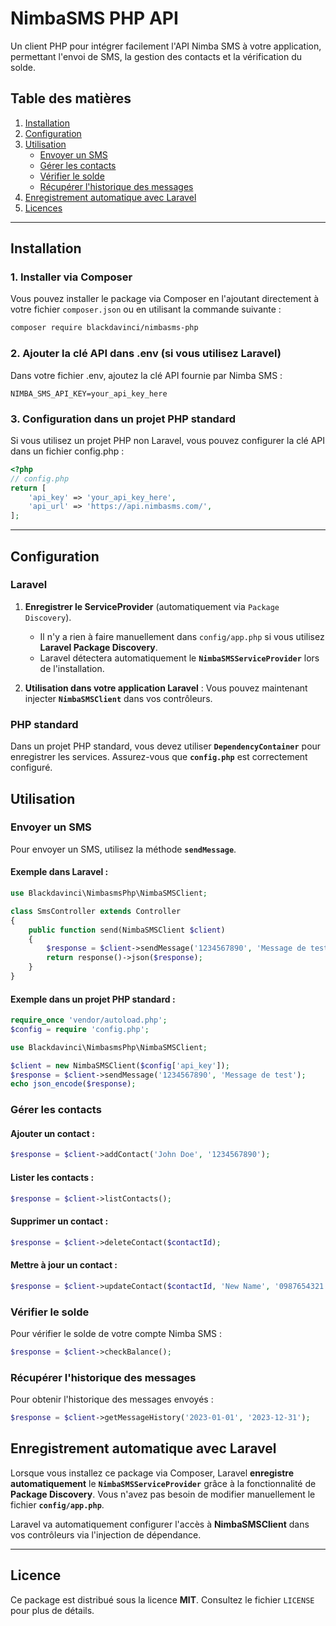 # NimbaSMS PHP API

Un client PHP pour intégrer facilement l'API Nimba SMS à votre application, permettant l'envoi de SMS, la gestion des contacts et la vérification du solde.

## Table des matières
1. [Installation](#installation)
2. [Configuration](#configuration)
3. [Utilisation](#utilisation)
   - [Envoyer un SMS](#envoyer-un-sms)
   - [Gérer les contacts](#gérer-les-contacts)
   - [Vérifier le solde](#vérifier-le-solde)
   - [Récupérer l'historique des messages](#récupérer-lhistorique-des-messages)
4. [Enregistrement automatique avec Laravel](#enregistrement-automatique-avec-laravel)
5. [Licences](#licence)

---

## Installation

### 1. **Installer via Composer**

Vous pouvez installer le package via Composer en l'ajoutant directement à votre fichier `composer.json` ou en utilisant la commande suivante :

```bash
composer require blackdavinci/nimbasms-php
```

### 2. **Ajouter la clé API dans .env (si vous utilisez Laravel)**

Dans votre fichier .env, ajoutez la clé API fournie par Nimba SMS :

```env
NIMBA_SMS_API_KEY=your_api_key_here
```

### 3. **Configuration dans un projet PHP standard**

Si vous utilisez un projet PHP non Laravel, vous pouvez configurer la clé API dans un fichier config.php :

```php
<?php
// config.php
return [
    'api_key' => 'your_api_key_here',
    'api_url' => 'https://api.nimbasms.com/',
];
```

---

## Configuration

### **Laravel**

1. **Enregistrer le ServiceProvider** (automatiquement via `Package Discovery`).
   - Il n'y a rien à faire manuellement dans `config/app.php` si vous utilisez **Laravel Package Discovery**.
   - Laravel détectera automatiquement le **`NimbaSMSServiceProvider`** lors de l'installation.

2. **Utilisation dans votre application Laravel** : Vous pouvez maintenant injecter **`NimbaSMSClient`** dans vos contrôleurs.

### **PHP standard**

Dans un projet PHP standard, vous devez utiliser **`DependencyContainer`** pour enregistrer les services. Assurez-vous que **`config.php`** est correctement configuré.

## Utilisation

### **Envoyer un SMS**

Pour envoyer un SMS, utilisez la méthode **`sendMessage`**.

#### Exemple dans Laravel :
```php
use Blackdavinci\NimbasmsPhp\NimbaSMSClient;

class SmsController extends Controller
{
    public function send(NimbaSMSClient $client)
    {
        $response = $client->sendMessage('1234567890', 'Message de test');
        return response()->json($response);
    }
}
```

#### Exemple dans un projet PHP standard :
```php
require_once 'vendor/autoload.php';
$config = require 'config.php';

use Blackdavinci\NimbasmsPhp\NimbaSMSClient;

$client = new NimbaSMSClient($config['api_key']);
$response = $client->sendMessage('1234567890', 'Message de test');
echo json_encode($response);
```

### **Gérer les contacts**

#### Ajouter un contact :

```php
$response = $client->addContact('John Doe', '1234567890');
```

#### Lister les contacts :

```php
$response = $client->listContacts();
```

#### Supprimer un contact :

```php
$response = $client->deleteContact($contactId);
```

#### Mettre à jour un contact :

```php
$response = $client->updateContact($contactId, 'New Name', '0987654321');
```
### **Vérifier le solde**

Pour vérifier le solde de votre compte Nimba SMS :

```php
$response = $client->checkBalance();
```

### **Récupérer l'historique des messages**

Pour obtenir l'historique des messages envoyés :

```php
$response = $client->getMessageHistory('2023-01-01', '2023-12-31');
```

## Enregistrement automatique avec Laravel

Lorsque vous installez ce package via Composer, Laravel **enregistre automatiquement** le **`NimbaSMSServiceProvider`** grâce à la fonctionnalité de **Package Discovery**. Vous n'avez pas besoin de modifier manuellement le fichier **`config/app.php`**.

Laravel va automatiquement configurer l'accès à **NimbaSMSClient** dans vos contrôleurs via l'injection de dépendance.

---

## Licence

Ce package est distribué sous la licence **MIT**. Consultez le fichier `LICENSE` pour plus de détails.
